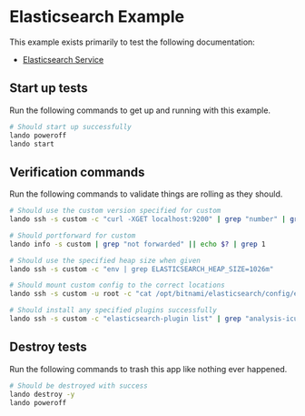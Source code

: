Elasticsearch Example
=====================

This example exists primarily to test the following documentation:

* [Elasticsearch Service](https://docs.devwithlando.io/tutorials/elasticsearch.html)

Start up tests
--------------

Run the following commands to get up and running
with this example.

```bash
# Should start up successfully
lando poweroff
lando start
```

Verification commands
---------------------

Run the following commands to validate things are rolling as they should.

```bash
# Should use the custom version specified for custom
lando ssh -s custom -c "curl -XGET localhost:9200" | grep "number" | grep "7."

# Should portforward for custom
lando info -s custom | grep "not forwarded" || echo $? | grep 1

# Should use the specified heap size when given
lando ssh -s custom -c "env | grep ELASTICSEARCH_HEAP_SIZE=1026m"

# Should mount custom config to the correct locations
lando ssh -s custom -u root -c "cat /opt/bitnami/elasticsearch/config/elasticsearch.yml" | grep 'ingest: "true"'

# Should install any specified plugins successfully
lando ssh -s custom -c "elasticsearch-plugin list" | grep "analysis-icu"
```

Destroy tests
-------------

Run the following commands to trash this app like nothing ever happened.

```bash
# Should be destroyed with success
lando destroy -y
lando poweroff
```

